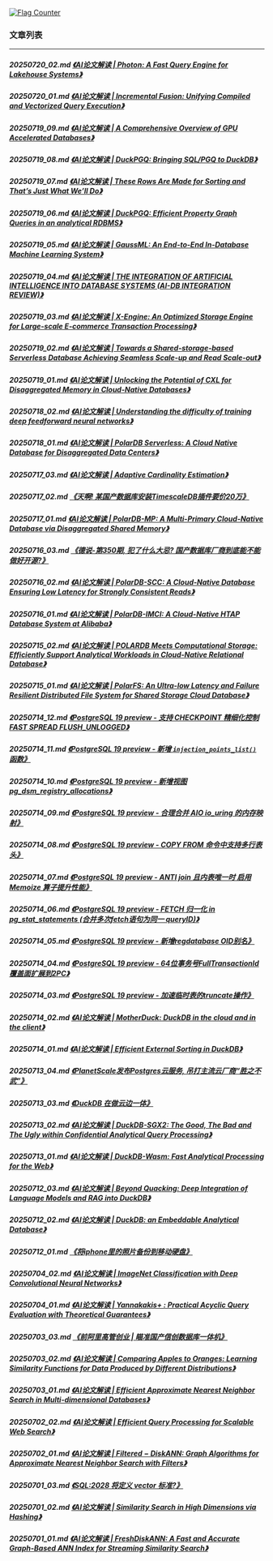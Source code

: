 <a rel="nofollow" href="http://info.flagcounter.com/h9V1"  ><img src="http://s03.flagcounter.com/count/h9V1/bg_FFFFFF/txt_000000/border_CCCCCC/columns_2/maxflags_12/viewers_0/labels_0/pageviews_0/flags_0/"  alt="Flag Counter"  border="0"  ></a>  
  
### 文章列表  
----  
##### 20250720_02.md   [《AI论文解读 | Photon: A Fast Query Engine for Lakehouse Systems》](20250720_02.md)  
##### 20250720_01.md   [《AI论文解读 | Incremental Fusion: Unifying Compiled and Vectorized Query Execution》](20250720_01.md)  
##### 20250719_09.md   [《AI论文解读 | A Comprehensive Overview of GPU Accelerated Databases》](20250719_09.md)  
##### 20250719_08.md   [《AI论文解读 | DuckPGQ: Bringing SQL/PGQ to DuckDB》](20250719_08.md)  
##### 20250719_07.md   [《AI论文解读 | These Rows Are Made for Sorting and That’s Just What We’ll Do》](20250719_07.md)  
##### 20250719_06.md   [《AI论文解读 | DuckPGQ: Efficient Property Graph Queries in an analytical RDBMS》](20250719_06.md)  
##### 20250719_05.md   [《AI论文解读 | GaussML: An End-to-End In-Database Machine Learning System》](20250719_05.md)  
##### 20250719_04.md   [《AI论文解读 | THE INTEGRATION OF ARTIFICIAL INTELLIGENCE INTO DATABASE SYSTEMS (AI-DB INTEGRATION REVIEW)》](20250719_04.md)  
##### 20250719_03.md   [《AI论文解读 | X-Engine: An Optimized Storage Engine for Large-scale E-commerce Transaction Processing》](20250719_03.md)  
##### 20250719_02.md   [《AI论文解读 | Towards a Shared-storage-based Serverless Database Achieving Seamless Scale-up and Read Scale-out》](20250719_02.md)  
##### 20250719_01.md   [《AI论文解读 | Unlocking the Potential of CXL for Disaggregated Memory in Cloud-Native Databases》](20250719_01.md)  
##### 20250718_02.md   [《AI论文解读 | Understanding the difficulty of training deep feedforward neural networks》](20250718_02.md)  
##### 20250718_01.md   [《AI论文解读 | PolarDB Serverless: A Cloud Native Database for Disaggregated Data Centers》](20250718_01.md)  
##### 20250717_03.md   [《AI论文解读 | Adaptive Cardinality Estimation》](20250717_03.md)  
##### 20250717_02.md   [《天啊! 某国产数据库安装TimescaleDB插件要价20万》](20250717_02.md)  
##### 20250717_01.md   [《AI论文解读 | PolarDB-MP: A Multi-Primary Cloud-Native Database via Disaggregated Shared Memory》](20250717_01.md)  
##### 20250716_03.md   [《德说-第350期, 犯了什么大忌? 国产数据库厂商到底能不能做好开源?》](20250716_03.md)  
##### 20250716_02.md   [《AI论文解读 | PolarDB-SCC: A Cloud-Native Database Ensuring Low Latency for Strongly Consistent Reads》](20250716_02.md)  
##### 20250716_01.md   [《AI论文解读 | PolarDB-IMCI: A Cloud-Native HTAP Database System at Alibaba》](20250716_01.md)  
##### 20250715_02.md   [《AI论文解读 | POLARDB Meets Computational Storage: Efficiently Support Analytical Workloads in Cloud-Native Relational Database》](20250715_02.md)  
##### 20250715_01.md   [《AI论文解读 | PolarFS: An Ultra-low Latency and Failure Resilient Distributed File System for Shared Storage Cloud Database》](20250715_01.md)  
##### 20250714_12.md   [《PostgreSQL 19 preview - 支持 CHECKPOINT 精细化控制 FAST SPREAD FLUSH_UNLOGGED》](20250714_12.md)  
##### 20250714_11.md   [《PostgreSQL 19 preview - 新增 `injection_points_list()` 函数》](20250714_11.md)  
##### 20250714_10.md   [《PostgreSQL 19 preview - 新增视图pg_dsm_registry_allocations》](20250714_10.md)  
##### 20250714_09.md   [《PostgreSQL 19 preview - 合理合并 AIO io_uring 的内存映射》](20250714_09.md)  
##### 20250714_08.md   [《PostgreSQL 19 preview - COPY FROM 命令中支持多行表头》](20250714_08.md)  
##### 20250714_07.md   [《PostgreSQL 19 preview - ANTI join 且内表唯一时 启用 Memoize 算子提升性能》](20250714_07.md)  
##### 20250714_06.md   [《PostgreSQL 19 preview - FETCH 归一化 in pg_stat_statements (合并多次fetch语句为同一 queryID)》](20250714_06.md)  
##### 20250714_05.md   [《PostgreSQL 19 preview - 新增regdatabase OID别名》](20250714_05.md)  
##### 20250714_04.md   [《PostgreSQL 19 preview - 64位事务号FullTransactionId覆盖面扩展到2PC》](20250714_04.md)  
##### 20250714_03.md   [《PostgreSQL 19 preview - 加速临时表的truncate操作》](20250714_03.md)  
##### 20250714_02.md   [《AI论文解读 | MotherDuck: DuckDB in the cloud and in the client》](20250714_02.md)  
##### 20250714_01.md   [《AI论文解读 | Efficient External Sorting in DuckDB》](20250714_01.md)  
##### 20250713_04.md   [《PlanetScale发布Postgres云服务, 吊打主流云厂商“胜之不武”》](20250713_04.md)  
##### 20250713_03.md   [《DuckDB 在做云边一体》](20250713_03.md)  
##### 20250713_02.md   [《AI论文解读 | DuckDB-SGX2: The Good, The Bad and The Ugly within Confidential Analytical Query Processing》](20250713_02.md)  
##### 20250713_01.md   [《AI论文解读 | DuckDB-Wasm: Fast Analytical Processing for the Web》](20250713_01.md)  
##### 20250712_03.md   [《AI论文解读 | Beyond Quacking: Deep Integration of Language Models and RAG into DuckDB》](20250712_03.md)  
##### 20250712_02.md   [《AI论文解读 | DuckDB: an Embeddable Analytical Database》](20250712_02.md)  
##### 20250712_01.md   [《将iphone里的照片备份到移动硬盘》](20250712_01.md)  
##### 20250704_02.md   [《AI论文解读 | ImageNet Classification with Deep Convolutional Neural Networks》](20250704_02.md)  
##### 20250704_01.md   [《AI论文解读 | Yannakakis+ : Practical Acyclic Query Evaluation with Theoretical Guarantees》](20250704_01.md)  
##### 20250703_03.md   [《前阿里高管创业 | 瞄准国产信创数据库一体机》](20250703_03.md)  
##### 20250703_02.md   [《AI论文解读 | Comparing Apples to Oranges: Learning Similarity Functions for Data Produced by Different Distributions》](20250703_02.md)  
##### 20250703_01.md   [《AI论文解读 | Efficient Approximate Nearest Neighbor Search in Multi-dimensional Databases》](20250703_01.md)  
##### 20250702_02.md   [《AI论文解读 | Efficient Query Processing for Scalable Web Search》](20250702_02.md)  
##### 20250702_01.md   [《AI论文解读 | Filtered − DiskANN: Graph Algorithms for Approximate Nearest Neighbor Search with Filters》](20250702_01.md)  
##### 20250701_03.md   [《SQL:2028 将定义 vector 标准?》](20250701_03.md)  
##### 20250701_02.md   [《AI论文解读 | Similarity Search in High Dimensions via Hashing》](20250701_02.md)  
##### 20250701_01.md   [《AI论文解读 | FreshDiskANN: A Fast and Accurate Graph-Based ANN Index for Streaming Similarity Search》](20250701_01.md)  
